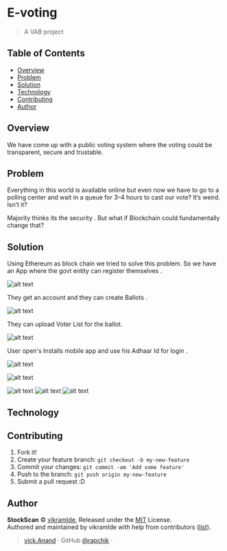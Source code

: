 # E-voting 

> A VAB project
## Table of Contents

<!-- toc -->

- [Overview](#Overview)
- [Problem](#Problem)
- [Solution](#Solution)
- [Technology](#Technology)
- [Contributing](#contributing)
- [Author](#author)

<!-- tocstop -->

## Overview

We have come up with a public voting system where the voting could be transparent, secure and trustable.



## Problem

 Everything in this world is available online but even now we have to go to a polling center and wait in a queue for 3–4 hours to cast our vote?
It’s weird. Isn’t it?

Majority thinks its the security .
But what if Blockchain could fundamentally change that?

## Solution
Using Ethereum as block chain we tried to solve this problem. So we have an App where the govt entity can register themselves . 

![alt text](https://image.prntscr.com/image/22vMOGinRs_9i3QuQmRHKg.png "Register A Govt entity for polling")


They get an account and they can create Ballots .

![alt text](https://image.prntscr.com/image/Ss2fNcmjQUGmeBrBfSUt5g.png "Create Ballots")


They can upload Voter List for the ballot.

![alt text](https://image.prntscr.com/image/c2HDAaixTIGbBboWFqQwbA.png "Voter List")


User open's Installs mobile app and use his Adhaar Id for login .

![alt text](https://image.prntscr.com/image/U2ZWTdQKQnCOpNEc6LTUIQ.png "Voter Login Screen")

![alt text](https://image.prntscr.com/image/U2ZWTdQKQnCOpNEc6LTUIQ.png "Voter Login Screen")

![alt text](https://image.prntscr.com/image/wHZZP5axRxmYvtFvyvmCoQ.png "Voter Ballot 1")
![alt text](https://image.prntscr.com/image/ivIP-ulvQp6038TrxJUg9w.png "Voter Ballot 2")
![alt text](https://image.prntscr.com/image/-BHGUiR_RqihwXFhZdolQw.png "Voter Ballot 3")



## Technology

 

## Contributing

1. Fork it!
2. Create your feature branch: `git checkout -b my-new-feature`
3. Commit your changes: `git commit -am 'Add some feature'`
4. Push to the branch: `git push origin my-new-feature`
5. Submit a pull request :D


## Author

**StockScan** © [vikramIde](https://github.com/vikramIde), Released under the [MIT](./LICENSE) License.<br>
Authored and maintained by vikramIde with help from contributors ([list](https://github.com/vikramIde/stock_scan1/graphs/contributors)).

> [vick.Anand](https://facebook.com/vikramabhushan) · GitHub [@rapchik](https://github.com/vikramIde) · 
